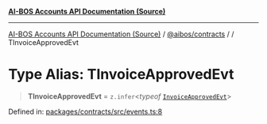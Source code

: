 [**AI-BOS Accounts API Documentation (Source)**](../../../README.md)

***

[AI-BOS Accounts API Documentation (Source)](../../../README.md) / [@aibos/contracts](../README.md) / [](../README.md) / TInvoiceApprovedEvt

# Type Alias: TInvoiceApprovedEvt

> **TInvoiceApprovedEvt** = `z.infer`\<*typeof* [`InvoiceApprovedEvt`](../variables/InvoiceApprovedEvt.md)\>

Defined in: [packages/contracts/src/events.ts:8](https://github.com/pohlai88/accounts/blob/48103fb36d28b2b9bfb33472b6de2f719773cde9/packages/contracts/src/events.ts#L8)
